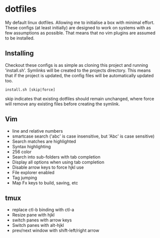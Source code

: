 # dotfiles
My default linux dotfiles. Allowing me to initialise a box with minimal effort. These configs (at least initially) are
designed to work on systems with as few assumptions as possible. That means that no vim plugins are assumed to be
installed.

## Installing
Checkout these configs is as simple as cloning this project and running 'install.sh'. Symlinks will be created to the
projects directory. This means that if the project is updated, the config files will be automatically updated too.

	install.sh [skip|force]

skip indicates that existing dotfiles should remain unchanged, where force will remove any existing files before
creating the symlink.

## Vim
- line and relative numbers
- smartcase search ('abc' is case insensitive, but 'Abc' is case sensitive)
- Search matches are highlighted
- Syntax highlighting
- 256 color
- Search into sub-folders with tab completion
- Display all options when using tab completion
- Disable arrow keys to force hjkl use
- File explorer enabled
- Tag jumping
- Map Fx keys to build, saving, etc

## tmux
- replace ctl-b binding with ctl-a
- Resize pane with hjkl
- switch panes with arrow keys
- Switch panes with alt-hjkl
- prev/next window with shift-left/right arrow



